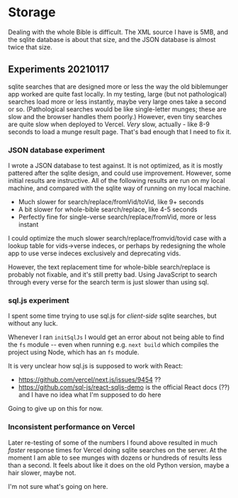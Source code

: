 # Storage

Dealing with the whole Bible is difficult. The XML source I have is 5MB, and the sqlite database is about that size, and the JSON database is almost twice that size.

## Experiments 20210117

sqlite searches that are designed more or less the way the old biblemunger app worked are quite fast locally. In my testing, large (but not pathological) searches load more or less instantly, maybe very large ones take a second or so. (Pathological searches would be like single-letter munges; these are slow and the browser handles them poorly.) However, even tiny searches are quite slow when deployed to Vercel. _Very_ slow, actually - like 8-9 seconds to load a munge result page. That's bad enough that I need to fix it.

### JSON database experiment

I wrote a JSON database to test against. It is not optimized, as it is mostly pattered after the sqlite design, and could use improvement. However, some initial results are instructive. All of the following results are run on my local machine, and compared with the sqlite way of running on my local machine.

- Much slower for search/replace/fromVid/toVid, like 9+ seconds
- A bit slower for whole-bible search/replace, like 4-5 seconds
- Perfectly fine for single-verse search/replace/fromVid, more or less instant

I could optimize the much slower search/replace/fromvid/tovid case with a lookup table for vids->verse indeces, or perhaps by redesigning the whole app to use verse indeces exclusively and deprecating vids.

However, the text replacement time for whole-bible search/replace is probably not fixable, and it's still pretty bad. Using JavaScript to search through every verse for the search term is just slower than using sql.

### sql.js experiment

I spent some time trying to use sql.js for _client-side_ sqlite searches, but without any luck.

Whenever I ran `initSqlJs` I would get an error about not being able to find the `fs` module -- even when running e.g. `next build` which compiles the project using Node, which has an `fs` module.

It is very unclear how sql.js is supposed to work with React:

- <https://github.com/vercel/next.js/issues/9454> ??
- <https://github.com/sql-js/react-sqljs-demo> is the official React docs (??) and I have no idea what I'm supposed to do here

Going to give up on this for now.

### Inconsistent performance on Vercel

Later re-testing of some of the numbers I found above resulted in much _faster_ response times for Vercel doing sqlite searches on the server. At the moment I am able to see munges with dozens or hundreds of results less than a second. It feels about like it does on the old Python version, maybe a hair slower, maybe not.

I'm not sure what's going on here.
